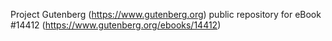 Project Gutenberg (https://www.gutenberg.org) public repository for eBook #14412 (https://www.gutenberg.org/ebooks/14412)

